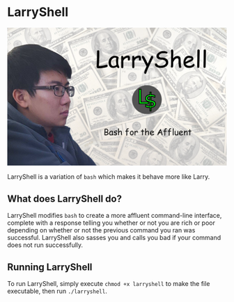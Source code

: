 # LarryShell

![LarryShell](logo.png "LarryShell")

LarryShell is a variation of `bash` which makes it behave more like Larry.

## What does LarryShell do?

LarryShell modifies `bash` to create a more affluent command-line interface, complete with a response telling you whether or not you are rich or poor depending on whether or not the previous command you ran was successful.  LarryShell also sasses you and calls you bad if your command does not run successfully.

## Running LarryShell

To run LarryShell, simply execute `chmod +x larryshell` to make the file executable, then run `./larryshell`.
